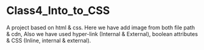 # Class4_Into_to_CSS
A project based on html &amp; css. Here we have add image from both file path &amp; cdn, Also we have used hyper-link (Internal &amp; External), boolean attributes &amp; CSS (Inline, internal &amp; external).   

